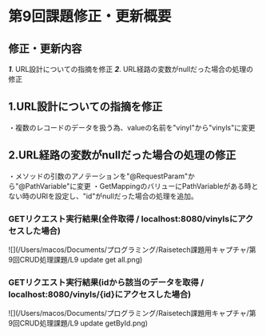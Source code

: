 # 第9回課題修正・更新概要

## 修正・更新内容

***1***. URL設計についての指摘を修正
***2***. URL経路の変数がnullだった場合の処理の修正

## 1.URL設計についての指摘を修正

・複数のレコードのデータを扱う為、valueの名前を"vinyl"から"vinyls"に変更

## 2.URL経路の変数がnullだった場合の処理の修正

・メソッドの引数のアノテーションを"@RequestParam"から"@PathVariable"に変更
・GetMappingのバリューにPathVariableがある時とない時のURIを設定し、"id"がnullだった場合の処理を追加。

### GETリクエスト実行結果(全件取得 / localhost:8080/vinylsにアクセスした場合)

![](/Users/macos/Documents/プログラミング/Raisetech課題用キャプチャ/第9回CRUD処理課題/L9 update get all.png)

### GETリクエスト実行結果(idから該当のデータを取得 / localhost:8080/vinyls/{id}にアクセスした場合)

![](/Users/macos/Documents/プログラミング/Raisetech課題用キャプチャ/第9回CRUD処理課題/L9 update getById.png)


